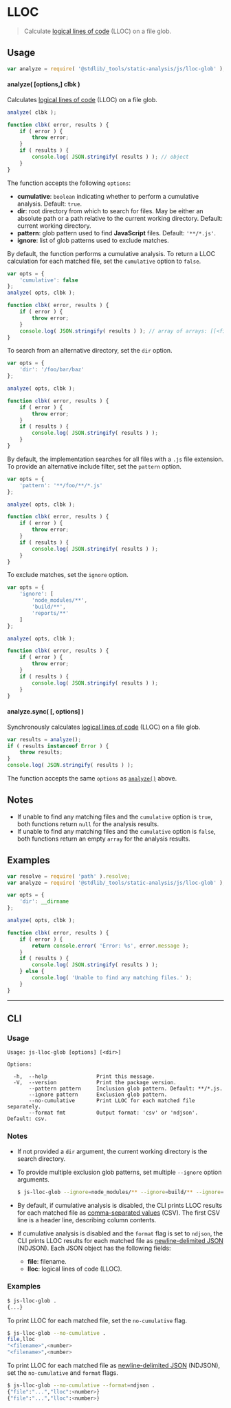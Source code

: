 <!--

@license Apache-2.0

Copyright (c) 2018 The Stdlib Authors.

Licensed under the Apache License, Version 2.0 (the "License");
you may not use this file except in compliance with the License.
You may obtain a copy of the License at

   http://www.apache.org/licenses/LICENSE-2.0

Unless required by applicable law or agreed to in writing, software
distributed under the License is distributed on an "AS IS" BASIS,
WITHOUT WARRANTIES OR CONDITIONS OF ANY KIND, either express or implied.
See the License for the specific language governing permissions and
limitations under the License.

-->

# LLOC

> Calculate [logical lines of code][@stdlib/_tools/static-analysis/js/incr/lloc] (LLOC) on a file glob.

<!-- Section to include introductory text. Make sure to keep an empty line after the intro `section` element and another before the `/section` close. -->

<section class="intro">

</section>

<!-- /.intro -->

<!-- Package usage documentation. -->

<section class="usage">

## Usage

```javascript
var analyze = require( '@stdlib/_tools/static-analysis/js/lloc-glob' );
```

<a name="analyze-async"></a>

#### analyze( \[options,] clbk )

Calculates [logical lines of code][@stdlib/_tools/static-analysis/js/incr/lloc] (LLOC) on a file glob.

```javascript
analyze( clbk );

function clbk( error, results ) {
    if ( error ) {
        throw error;
    }
    if ( results ) {
        console.log( JSON.stringify( results ) ); // object
    }
}
```

The function accepts the following `options`:

-   **cumulative**: `boolean` indicating whether to perform a cumulative analysis. Default: `true`.
-   **dir**: root directory from which to search for files. May be either an absolute path or a path relative to the current working directory. Default: current working directory.
-   **pattern**: glob pattern used to find **JavaScript** files. Default: `'**/*.js'`.
-   **ignore**: list of glob patterns used to exclude matches.

By default, the function performs a cumulative analysis. To return a LLOC calculation for each matched file, set the `cumulative` option to `false`.

```javascript
var opts = {
    'cumulative': false
};
analyze( opts, clbk );

function clbk( error, results ) {
    if ( error ) {
        throw error;
    }
    console.log( JSON.stringify( results ) ); // array of arrays: [[<file>,<lloc>],...]
}
```

To search from an alternative directory, set the `dir` option.

```javascript
var opts = {
    'dir': '/foo/bar/baz'
};

analyze( opts, clbk );

function clbk( error, results ) {
    if ( error ) {
        throw error;
    }
    if ( results ) {
        console.log( JSON.stringify( results ) );
    }
}
```

By default, the implementation searches for all files with a `.js` file extension. To provide an alternative include filter, set the `pattern` option.

```javascript
var opts = {
    'pattern': '**/foo/**/*.js'
};

analyze( opts, clbk );

function clbk( error, results ) {
    if ( error ) {
        throw error;
    }
    if ( results ) {
        console.log( JSON.stringify( results ) );
    }
}
```

To exclude matches, set the `ignore` option.

```javascript
var opts = {
    'ignore': [
        'node_modules/**',
        'build/**',
        'reports/**'
    ]
};

analyze( opts, clbk );

function clbk( error, results ) {
    if ( error ) {
        throw error;
    }
    if ( results ) {
        console.log( JSON.stringify( results ) );
    }
}
```

#### analyze.sync( \[, options] )

Synchronously calculates [logical lines of code][@stdlib/_tools/static-analysis/js/incr/lloc] (LLOC) on a file glob.

```javascript
var results = analyze();
if ( results instanceof Error ) {
    throw results;
}
console.log( JSON.stringify( results ) );
```

The function accepts the same `options` as [`analyze()`](#analyze-async) above.

</section>

<!-- /.usage -->

<!-- Package usage notes. Make sure to keep an empty line after the `section` element and another before the `/section` close. -->

<section class="notes">

## Notes

-   If unable to find any matching files and the `cumulative` option is `true`, both functions return `null` for the analysis results.
-   If unable to find any matching files and the `cumulative` option is `false`, both functions return an empty `array` for the analysis results.

</section>

<!-- /.notes -->

<!-- Package usage examples. -->

<section class="examples">

## Examples

<!-- eslint no-undef: "error" -->

```javascript
var resolve = require( 'path' ).resolve;
var analyze = require( '@stdlib/_tools/static-analysis/js/lloc-glob' );

var opts = {
    'dir': __dirname
};

analyze( opts, clbk );

function clbk( error, results ) {
    if ( error ) {
        return console.error( 'Error: %s', error.message );
    }
    if ( results ) {
        console.log( JSON.stringify( results ) );
    } else {
        console.log( 'Unable to find any matching files.' );
    }
}
```

</section>

<!-- /.examples -->

<!-- Section for describing a command-line interface. -->

* * *

<section class="cli">

## CLI

<!-- CLI usage documentation. -->

<section class="usage">

### Usage

```text
Usage: js-lloc-glob [options] [<dir>]

Options:

  -h,  --help                Print this message.
  -V,  --version             Print the package version.
       --pattern pattern     Inclusion glob pattern. Default: **/*.js.
       --ignore pattern      Exclusion glob pattern.
       --no-cumulative       Print LLOC for each matched file separately.
       --format fmt          Output format: 'csv' or 'ndjson'. Default: csv.
```

</section>

<!-- /.usage -->

<!-- CLI usage notes. Make sure to keep an empty line after the `section` element and another before the `/section` close. -->

<section class="notes">

### Notes

-   If not provided a `dir` argument, the current working directory is the search directory.

-   To provide multiple exclusion glob patterns, set multiple `--ignore` option arguments.

    ```bash
    $ js-lloc-glob --ignore=node_modules/** --ignore=build/** --ignore=reports/**
    ```

-   By default, if cumulative analysis is disabled, the CLI prints LLOC results for each matched file as [comma-separated values][csv] (CSV). The first CSV line is a header line, describing column contents.

-   If cumulative analysis is disabled and the `format` flag is set to `ndjson`, the CLI prints LLOC results for each matched file as [newline-delimited JSON][ndjson] (NDJSON). Each JSON object has the following fields:

    -   **file**: filename.
    -   **lloc**: logical lines of code (LLOC).

</section>

<!-- /.notes -->

<!-- CLI usage examples. -->

<section class="examples">

### Examples

```bash
$ js-lloc-glob .
{...}
```

To print LLOC for each matched file, set the `no-cumulative` flag.

```bash
$ js-lloc-glob --no-cumulative .
file,lloc
"<filename>",<number>
"<filename>",<number>
```

To print LLOC for each matched file as [newline-delimited JSON][ndjson] (NDJSON), set the `no-cumulative` and `format` flags.

```bash
$ js-lloc-glob --no-cumulative --format=ndjson .
{"file":"...","lloc":<number>}
{"file":"...","lloc":<number>}
```

</section>

<!-- /.examples -->

</section>

<!-- /.cli -->

<!-- Section to include cited references. If references are included, add a horizontal rule *before* the section. Make sure to keep an empty line after the `section` element and another before the `/section` close. -->

<section class="references">

</section>

<!-- /.references -->

<!-- Section for related `stdlib` packages. Do not manually edit this section, as it is automatically populated. -->

<section class="related">

</section>

<!-- /.related -->

<!-- Section for all links. Make sure to keep an empty line after the `section` element and another before the `/section` close. -->

<section class="links">

[@stdlib/_tools/static-analysis/js/incr/lloc]: https://github.com/stdlib-js/stdlib/tree/develop/lib/node_modules/%40stdlib/_tools/static-analysis/js/incr/lloc

[csv]: https://tools.ietf.org/html/rfc4180

[ndjson]: http://specs.frictionlessdata.io/ndjson/

</section>

<!-- /.links -->
